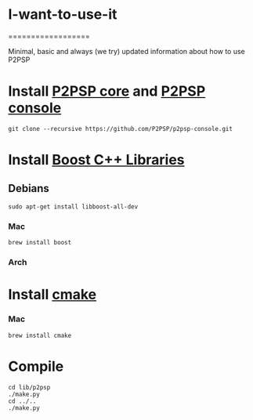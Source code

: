 # I-want-to-use-it
==================

Minimal, basic and always (we try) updated information about how to use P2PSP

# Install [P2PSP core](https://github.com/P2PSP/core.git) and [P2PSP console](https://github.com/P2PSP/p2psp-console.git)

```
git clone --recursive https://github.com/P2PSP/p2psp-console.git
```

# Install [Boost C++ Libraries](http://www.boost.org)

## Debians

```
sudo apt-get install libboost-all-dev
```

### Mac

```
brew install boost
```

### Arch

# Install [cmake](https://cmake.org)

### Mac

```
brew install cmake
```

# Compile

```
cd lib/p2psp
./make.py
cd ../..
./make.py
```
